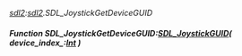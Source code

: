 _[sdl2](../../modules/sdl2/sdl2-module.md):[sdl2](../../modules/sdl2/sdl2-module.md).SDL\_JoystickGetDeviceGUID_
##### Function SDL\_JoystickGetDeviceGUID:[SDL_JoystickGUID](../../modules/sdl2/sdl2-sdl_joystickguid.md)( device_index_:[Int](../../modules/wonkey/wonkey-types-int.md) )
